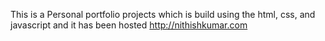 This is a Personal portfolio projects which is build using the html, css, and javascript and it has been hosted http://nithishkumar.com

